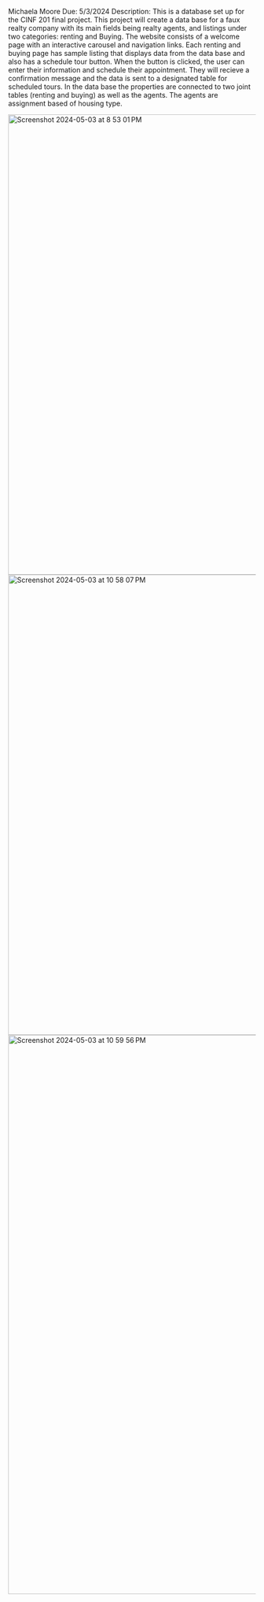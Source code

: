 Michaela Moore
Due: 5/3/2024
Description: This is a database set up for the CINF 201 final project. This project will create a data base for a faux realty company with its main fields being realty agents, and listings under two categories: renting and Buying. The website consists of a welcome page with an interactive carousel and navigation links.
Each renting and buying page has sample listing that displays data from the data base and also has a schedule tour button. When the button is clicked, the user can enter their information and schedule their appointment. They will recieve a confirmation message and the data is sent to a designated table for scheduled tours. In the data base the properties are connected to two joint tables (renting and buying) as well as the agents. The agents are assignment based of housing type.

<img width="935" alt="Screenshot 2024-05-03 at 8 53 01 PM" src="https://github.com/Michaela-m707/RealtyDB/assets/143206382/8aaf6014-033e-4f8b-a315-4da0d3b5742b">

<img width="935" alt="Screenshot 2024-05-03 at 10 58 07 PM" src="https://github.com/Michaela-m707/RealtyDB/assets/143206382/61a85b6c-7018-4cd2-959a-5f66c70aeba3">

<img width="1136" alt="Screenshot 2024-05-03 at 10 59 56 PM" src="https://github.com/Michaela-m707/RealtyDB/assets/143206382/7ea9a32c-c52d-4b4e-9f5e-93958b7cb89e">

